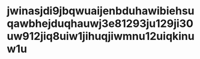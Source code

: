 # jwinasjdi9jbqwuaijenbduhawibiehsuqawbhejduqhauwj3e81293ju129ji30uw912jiq8uiw1jihuqjiwmnu12uiqkinuw1u